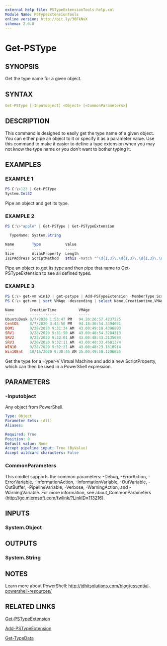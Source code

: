 ```yaml
---
external help file: PSTypeExtensionTools-help.xml
Module Name: PSTypeExtensionTools
online version: http://bit.ly/30FkNvX
schema: 2.0.0
---
```


# Get-PSType

## SYNOPSIS

Get the type name for a given object.

## SYNTAX

```yaml
Get-PSType [-Inputobject] <Object> [<CommonParameters>]
```

## DESCRIPTION

This command is designed to easily get the type name of a given object. You can either pipe an object to it or specify it as a parameter value. Use this command to make it easier to define a type extension when you may not know the type name or you don't want to bother typing it.

## EXAMPLES

### EXAMPLE 1

```powershell
PS C:\>123 | Get-PSType
System.Int32
```

Pipe an object and get its type.

### EXAMPLE 2

```powershell
PS C:\>"apple" | Get-PSType | Get-PSTypeExtension

  TypeName: System.String

Name        Type           Value
----        ----           -----
Size        AliasProperty  Length
IsIPAddress ScriptMethod   $this -match "^\d{1,3}\.\d{1,3}\.\d{1,3}\.\d{1,3}$"
```

Pipe an object to get its type and then pipe that name to Get-PSTypeExtension to see all defined types.

### EXAMPLE 3

```powershell
PS C:\> get-vm win10 | get-pstype | Add-PSTypeExtension -MemberType ScriptProperty -MemberName VMAge -Value {(Get-Date)- $this.Creationtime}
PS C:\> get-vm | sort VMAge -descending | select Name,Creationtime,VMAge

Name       CreationTime          VMAge
----       ------------          -----
UbuntuDesk 8/7/2020 1:53:47 PM   94.20:26:57.4237225
CentOS     8/7/2020 3:43:50 PM   94.18:36:54.3394091
DOM1       9/28/2020 9:31:34 AM  43.00:49:10.4396803
SRV1       9/28/2020 9:31:50 AM  43.00:48:54.3284313
SRV2       9/28/2020 9:32:01 AM  43.00:48:43.2135084
SRV3       9/28/2020 9:32:11 AM  43.00:48:33.4681374
WIN10      9/28/2020 9:32:21 AM  43.00:48:23.1610914
Win10Ent   10/16/2020 9:30:46 AM 25.00:49:58.1206825
```

Get the type for a Hyper-V Virtual Machine and add a new ScriptProperty, which can then be used in a PowerShell expression.

## PARAMETERS

### -Inputobject

Any object from PowerShell.

```yaml
Type: Object
Parameter Sets: (All)
Aliases:

Required: True
Position: 0
Default value: None
Accept pipeline input: True (ByValue)
Accept wildcard characters: False
```

### CommonParameters

This cmdlet supports the common parameters: -Debug, -ErrorAction, -ErrorVariable, -InformationAction, -InformationVariable, -OutVariable, -OutBuffer, -PipelineVariable, -Verbose, -WarningAction, and -WarningVariable. For more information, see about_CommonParameters (http://go.microsoft.com/fwlink/?LinkID=113216).

## INPUTS

### System.Object

## OUTPUTS

### System.String

## NOTES

Learn more about PowerShell:
http://jdhitsolutions.com/blog/essential-powershell-resources/

## RELATED LINKS

[Get-PSTypeExtension](Get-PSTypeExtension.md)

[Add-PSTypeExtension](Add-PSTypeExtension.md)

[Get-TypeData]()
